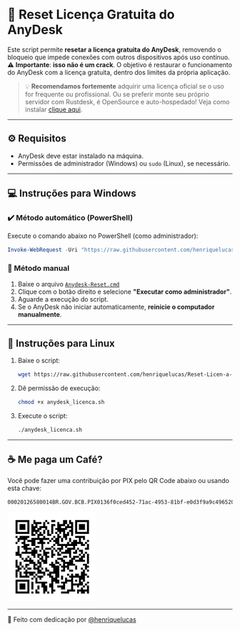 
# 🔄 Reset Licença Gratuita do AnyDesk

Este script permite **resetar a licença gratuita do AnyDesk**, removendo o bloqueio que impede conexões com outros dispositivos após uso contínuo.  
⚠️ **Importante**: **isso não é um crack**. O objetivo é restaurar o funcionamento do AnyDesk com a licença gratuita, dentro dos limites da própria aplicação.

> 💡 **Recomendamos fortemente** adquirir uma licença oficial se o uso for frequente ou profissional.
> Ou se preferir monte seu próprio servidor com Rustdesk, é OpenSource e auto-hospedado! Veja como instalar <a href="" />clique aqui</a>.
---

## ⚙️ Requisitos

- AnyDesk deve estar instalado na máquina.
- Permissões de administrador (Windows) ou `sudo` (Linux), se necessário.

---

## 💻 Instruções para Windows

### ✔️ Método automático (PowerShell)

Execute o comando abaixo no PowerShell (como administrador):

```powershell
Invoke-WebRequest -Uri "https://raw.githubusercontent.com/henriquelucas/Reset-Licen-a-Anydesk/main/Anydesk-Reset.cmd" -OutFile "Anydesk_reset.cmd"; Start-Process "Anydesk_reset.cmd"
```

### 🧭 Método manual

1. Baixe o arquivo [`Anydesk-Reset.cmd`](https://raw.githubusercontent.com/henriquelucas/Reset-Licen-a-Anydesk/main/Anydesk-Reset.cmd)  
2. Clique com o botão direito e selecione **"Executar como administrador"**.  
3. Aguarde a execução do script.  
4. Se o AnyDesk não iniciar automaticamente, **reinicie o computador manualmente**.

---

## 🐧 Instruções para Linux

1. Baixe o script:
   ```bash
   wget https://raw.githubusercontent.com/henriquelucas/Reset-Licen-a-Anydesk/main/anydesk_licenca.sh
   ```

2. Dê permissão de execução:
   ```bash
   chmod +x anydesk_licenca.sh
   ```

3. Execute o script:
   ```bash
   ./anydesk_licenca.sh
   ```

---

## ☕ Me paga um Café?

Você pode fazer uma contribuição por PIX pelo QR Code abaixo ou usando esta chave:

```bash
00020126580014BR.GOV.BCB.PIX0136f0ced452-71ac-4953-81bf-e0d3f9a9c4965204000053039865802BR5923Henrique Lucas de Sousa6009SAO PAULO62140510WMg6htGSjk63045B58
```

<img src="https://raw.githubusercontent.com/henriquelucas/Reset-Licen-a-Anydesk/refs/heads/main/qrcode-pix.png" width="200" />

---

🔗 Feito com dedicação por [@henriquelucas](https://github.com/henriquelucas)
